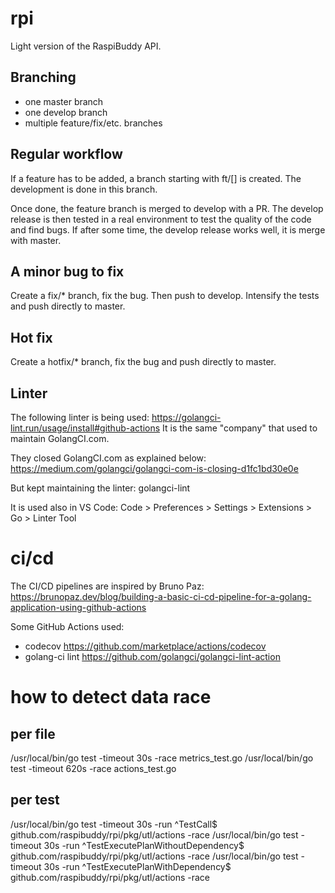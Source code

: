 # rpi

Light version of the RaspiBuddy API.

## Branching
- one master branch
- one develop branch
- multiple feature/fix/etc. branches

## Regular workflow
If a feature has to be added, a branch starting with ft/[] is created.
The development is done in this branch.

Once done, the feature branch is merged to develop with a PR.
The develop release is then tested in a real environment to test the quality of the code and find bugs.
If after some time, the develop release works well, it is merge with master.

## A minor bug to fix
Create a fix/* branch, fix the bug.
Then push to develop.
Intensify the tests and push directly to master.

## Hot fix
Create a hotfix/* branch, fix the bug and push directly to master.

## Linter
The following linter is being used: https://golangci-lint.run/usage/install#github-actions
It is the same "company" that used to maintain GolangCI.com.

They closed GolangCI.com as explained below:
https://medium.com/golangci/golangci-com-is-closing-d1fc1bd30e0e

But kept maintaining the linter: golangci-lint

It is used also in VS Code: 
Code > Preferences > Settings > Extensions > Go > Linter Tool

# ci/cd
The CI/CD pipelines are inspired by Bruno Paz: 
https://brunopaz.dev/blog/building-a-basic-ci-cd-pipeline-for-a-golang-application-using-github-actions

Some GitHub Actions used:
- codecov https://github.com/marketplace/actions/codecov
- golang-ci lint https://github.com/golangci/golangci-lint-action

# how to detect data race
## per file
/usr/local/bin/go test -timeout 30s -race metrics_test.go
/usr/local/bin/go test -timeout 620s -race actions_test.go

## per test
/usr/local/bin/go test -timeout 30s -run ^TestCall$ github.com/raspibuddy/rpi/pkg/utl/actions -race
/usr/local/bin/go test -timeout 30s -run ^TestExecutePlanWithoutDependency$ github.com/raspibuddy/rpi/pkg/utl/actions -race
/usr/local/bin/go test -timeout 30s -run ^TestExecutePlanWithDependency$ github.com/raspibuddy/rpi/pkg/utl/actions -race